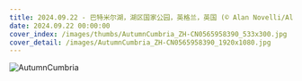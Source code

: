 ```yaml
---
title: 2024.09.22 - 巴特米尔湖，湖区国家公园，英格兰，英国 (© Alan Novelli/Alamy Stock Photo)
date: 2024.09.22 00:00:00
cover_index: /images/thumbs/AutumnCumbria_ZH-CN0565958390_533x300.jpg
cover_detail: /images/AutumnCumbria_ZH-CN0565958390_1920x1080.jpg
---
```


![AutumnCumbria](/images/AutumnCumbria_ZH-CN0565958390_1920x1080.jpg)
